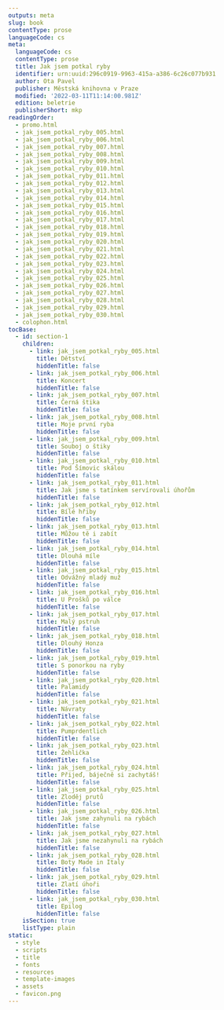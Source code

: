 ```yaml
---
outputs: meta
slug: book
contentType: prose
languageCode: cs
meta:
  languageCode: cs
  contentType: prose
  title: Jak jsem potkal ryby
  identifier: urn:uuid:296c0919-9963-415a-a386-6c26c077b931
  author: Ota Pavel
  publisher: Městská knihovna v Praze
  modified: '2022-03-11T11:14:00.981Z'
  edition: beletrie
  publisherShort: mkp
readingOrder:
  - promo.html
  - jak_jsem_potkal_ryby_005.html
  - jak_jsem_potkal_ryby_006.html
  - jak_jsem_potkal_ryby_007.html
  - jak_jsem_potkal_ryby_008.html
  - jak_jsem_potkal_ryby_009.html
  - jak_jsem_potkal_ryby_010.html
  - jak_jsem_potkal_ryby_011.html
  - jak_jsem_potkal_ryby_012.html
  - jak_jsem_potkal_ryby_013.html
  - jak_jsem_potkal_ryby_014.html
  - jak_jsem_potkal_ryby_015.html
  - jak_jsem_potkal_ryby_016.html
  - jak_jsem_potkal_ryby_017.html
  - jak_jsem_potkal_ryby_018.html
  - jak_jsem_potkal_ryby_019.html
  - jak_jsem_potkal_ryby_020.html
  - jak_jsem_potkal_ryby_021.html
  - jak_jsem_potkal_ryby_022.html
  - jak_jsem_potkal_ryby_023.html
  - jak_jsem_potkal_ryby_024.html
  - jak_jsem_potkal_ryby_025.html
  - jak_jsem_potkal_ryby_026.html
  - jak_jsem_potkal_ryby_027.html
  - jak_jsem_potkal_ryby_028.html
  - jak_jsem_potkal_ryby_029.html
  - jak_jsem_potkal_ryby_030.html
  - colophon.html
tocBase:
  - id: section-1
    children:
      - link: jak_jsem_potkal_ryby_005.html
        title: Dětství
        hiddenTitle: false
      - link: jak_jsem_potkal_ryby_006.html
        title: Koncert
        hiddenTitle: false
      - link: jak_jsem_potkal_ryby_007.html
        title: Černá štika
        hiddenTitle: false
      - link: jak_jsem_potkal_ryby_008.html
        title: Moje první ryba
        hiddenTitle: false
      - link: jak_jsem_potkal_ryby_009.html
        title: Souboj o štiky
        hiddenTitle: false
      - link: jak_jsem_potkal_ryby_010.html
        title: Pod Šímovic skálou
        hiddenTitle: false
      - link: jak_jsem_potkal_ryby_011.html
        title: Jak jsme s tatínkem servírovali úhořům
        hiddenTitle: false
      - link: jak_jsem_potkal_ryby_012.html
        title: Bílé hřiby
        hiddenTitle: false
      - link: jak_jsem_potkal_ryby_013.html
        title: Můžou tě i zabít
        hiddenTitle: false
      - link: jak_jsem_potkal_ryby_014.html
        title: Dlouhá míle
        hiddenTitle: false
      - link: jak_jsem_potkal_ryby_015.html
        title: Odvážný mladý muž
        hiddenTitle: false
      - link: jak_jsem_potkal_ryby_016.html
        title: U Prošků po válce
        hiddenTitle: false
      - link: jak_jsem_potkal_ryby_017.html
        title: Malý pstruh
        hiddenTitle: false
      - link: jak_jsem_potkal_ryby_018.html
        title: Dlouhý Honza
        hiddenTitle: false
      - link: jak_jsem_potkal_ryby_019.html
        title: S ponorkou na ryby
        hiddenTitle: false
      - link: jak_jsem_potkal_ryby_020.html
        title: Palamidy
        hiddenTitle: false
      - link: jak_jsem_potkal_ryby_021.html
        title: Návraty
        hiddenTitle: false
      - link: jak_jsem_potkal_ryby_022.html
        title: Pumprdentlich
        hiddenTitle: false
      - link: jak_jsem_potkal_ryby_023.html
        title: Žehlička
        hiddenTitle: false
      - link: jak_jsem_potkal_ryby_024.html
        title: Přijeď, báječně si zachytáš!
        hiddenTitle: false
      - link: jak_jsem_potkal_ryby_025.html
        title: Zloděj prutů
        hiddenTitle: false
      - link: jak_jsem_potkal_ryby_026.html
        title: Jak jsme zahynuli na rybách
        hiddenTitle: false
      - link: jak_jsem_potkal_ryby_027.html
        title: Jak jsme nezahynuli na rybách
        hiddenTitle: false
      - link: jak_jsem_potkal_ryby_028.html
        title: Boty Made in Italy
        hiddenTitle: false
      - link: jak_jsem_potkal_ryby_029.html
        title: Zlatí úhoři
        hiddenTitle: false
      - link: jak_jsem_potkal_ryby_030.html
        title: Epilog
        hiddenTitle: false
    isSection: true
    listType: plain
static:
  - style
  - scripts
  - title
  - fonts
  - resources
  - template-images
  - assets
  - favicon.png
---
```

